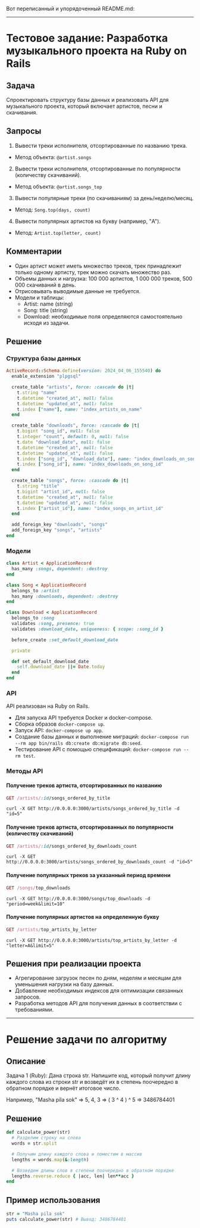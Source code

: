 Вот переписанный и упорядоченный README.md:

---

# Тестовое задание: Разработка музыкального проекта на Ruby on Rails

## Задача

Спроектировать структуру базы данных и реализовать API для музыкального проекта, который включает артистов, песни и скачивания.

## Запросы

1. Вывести треки исполнителя, отсортированные по названию трека.
  - Метод объекта: `@artist.songs`

2. Вывести треки исполнителя, отсортированные по популярности (количеству скачиваний).
  - Метод объекта: `@artist.songs_top`

3. Вывести популярные треки (по скачиваниям) за день/неделю/месяц.
  - Метод: `Song.top(days, count)`

4. Вывести популярных артистов на букву (например, "A").
  - Метод: `Artist.top(letter, count)`

## Комментарии

- Один артист может иметь множество треков, трек принадлежит только одному артисту, трек можно скачать множество раз.
- Объемы данных и нагрузка: 100 000 артистов, 1 000 000 треков, 500 000 скачиваний в день.
- Отрисовывать выводимые данные не требуется.
- Модели и таблицы:
  - Artist: name (string)
  - Song: title (string)
  - Download: необходимые поля определяются самостоятельно исходя из задачи.

## Решение

### Структура базы данных

```ruby
ActiveRecord::Schema.define(version: 2024_04_06_155540) do
  enable_extension "plpgsql"

  create_table "artists", force: :cascade do |t|
    t.string "name"
    t.datetime "created_at", null: false
    t.datetime "updated_at", null: false
    t.index ["name"], name: "index_artists_on_name"
  end

  create_table "downloads", force: :cascade do |t|
    t.bigint "song_id", null: false
    t.integer "count", default: 0, null: false
    t.date "download_date", null: false
    t.datetime "created_at", null: false
    t.datetime "updated_at", null: false
    t.index ["song_id", "download_date"], name: "index_downloads_on_song_id_and_download_date", unique: true
    t.index ["song_id"], name: "index_downloads_on_song_id"
  end

  create_table "songs", force: :cascade do |t|
    t.string "title"
    t.bigint "artist_id", null: false
    t.datetime "created_at", null: false
    t.datetime "updated_at", null: false
    t.index ["artist_id"], name: "index_songs_on_artist_id"
  end

  add_foreign_key "downloads", "songs"
  add_foreign_key "songs", "artists"
end
```

### Модели

```ruby
class Artist < ApplicationRecord
  has_many :songs, dependent: :destroy
end

class Song < ApplicationRecord
  belongs_to :artist
  has_many :downloads, dependent: :destroy
end

class Download < ApplicationRecord
  belongs_to :song
  validates :song, presence: true
  validates :download_date, uniqueness: { scope: :song_id }

  before_create :set_default_download_date

  private

  def set_default_download_date
    self.download_date ||= Date.today
  end
end
```

### API

API реализован на Ruby on Rails.

- Для запуска API требуется Docker и docker-compose.
- Сборка образов `docker-compose up`.
- Запуск API: `docker-compose up app`.
- Создание базы данных и выполнение миграций: `docker-compose run --rm app bin/rails db:create db:migrate db:seed`.
- Тестирование API с помощью спецификаций: `docker-compose run --rm test`.

### Методы API

#### Получение треков артиста, отсортированных по названию

```ruby
GET /artists/:id/songs_ordered_by_title
```

```bush
curl -X GET http://0.0.0.0:3000/artists/songs_ordered_by_title -d "id=5"
```

#### Получение треков артиста, отсортированных по популярности (количеству скачиваний)

```ruby
GET /artists/:id/songs_ordered_by_downloads_count
```

```bush
curl -X GET http://0.0.0.0:3000/artists/songs_ordered_by_downloads_count -d "id=5"
```

#### Получение популярных треков за указанный период времени

```ruby
GET /songs/top_downloads
```

```bush
curl -X GET http://0.0.0.0:3000/songs/top_downloads -d "period=week&limit=10"
```

#### Получение популярных артистов на определенную букву

```ruby
GET /artists/top_artists_by_letter
```

```bush
curl -X GET http://0.0.0.0:3000/artists/top_artists_by_letter -d "letter=A&limit=5"
```

## Решения при реализации проекта

- Агрегирование загрузок песен по дням, неделям и месяцам для уменьшения нагрузки на базу данных.
- Добавление необходимых индексов для оптимизации связанных запросов.
- Разработка методов API для получения данных в соответствии с требованиями.


***
# Решение задачи по алгоритму

## Описание
Задача 1 (Ruby): Дана строка str. Напишите код, который получит длину каждого слова из строки str и возведёт их в
степень поочередно в обратном порядке и вернёт итоговое число. 

Например, "Masha pila sok" => 5, 4, 3 => ( 3 ^ 4 ) ^ 5 => 3486784401

## Решение
```ruby
def calculate_power(str)
  # Разделим строку на слова
  words = str.split

  # Получим длину каждого слова и поместим в массив
  lengths = words.map(&:length)

  # Возведем длины слов в степени поочередно в обратном порядке
  lengths.reverse.reduce { |acc, len| len**acc }
end
```

## Пример использования
```ruby
str = "Masha pila sok"
puts calculate_power(str) # Вывод: 3486784401
```
